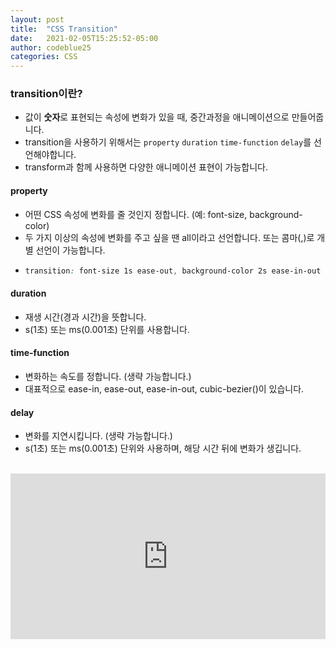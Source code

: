 ```yaml
---
layout: post
title:  "CSS Transition"
date:   2021-02-05T15:25:52-05:00
author: codeblue25
categories: CSS
---
```


<h3>transition이란?</h3>

* 값이 **숫자**로 표현되는 속성에 변화가 있을 때, 중간과정을 애니메이션으로 만들어줍니다.
* transition을 사용하기 위해서는 `property` `duration` `time-function` `delay`를 선언해야합니다. 
* transform과 함께 사용하면 다양한 애니메이션 표현이 가능합니다.


<h4>property</h4>

* 어떤 CSS 속성에 변화를 줄 것인지 정합니다. (예: font-size, background-color)
* 두 가지 이상의 속성에 변화를 주고 싶을 땐 all이라고 선언합니다. 또는 콤마(,)로 개별 선언이 가능합니다.
* ```css
  transition: font-size 1s ease-out, background-color 2s ease-in-out 1s;
  ```

  
<h4>duration</h4>

* 재생 시간(경과 시간)을 뜻합니다.
* s(1초) 또는 ms(0.001초) 단위를 사용합니다.


<h4>time-function</h4>

* 변화하는 속도를 정합니다. (생략 가능합니다.)
* 대표적으로 ease-in, ease-out, ease-in-out, cubic-bezier()이 있습니다.

  
<h4>delay</h4>

* 변화를 지연시킵니다. (생략 가능합니다.)
* s(1초) 또는 ms(0.001초) 단위와 사용하며, 해당 시간 뒤에 변화가 생깁니다.

<br />
<iframe height="265" style="width: 100%;" scrolling="no" title="eYBJVpY" src="https://codepen.io/codeblue25/embed/eYBJVpY?height=265&theme-id=dark&default-tab=css,result" frameborder="no" loading="lazy" allowtransparency="true" allowfullscreen="true">
  See the Pen <a href='https://codepen.io/codeblue25/pen/eYBJVpY'>eYBJVpY</a> by CHOI SUN YOUNG
  (<a href='https://codepen.io/codeblue25'>@codeblue25</a>) on <a href='https://codepen.io'>CodePen</a>.